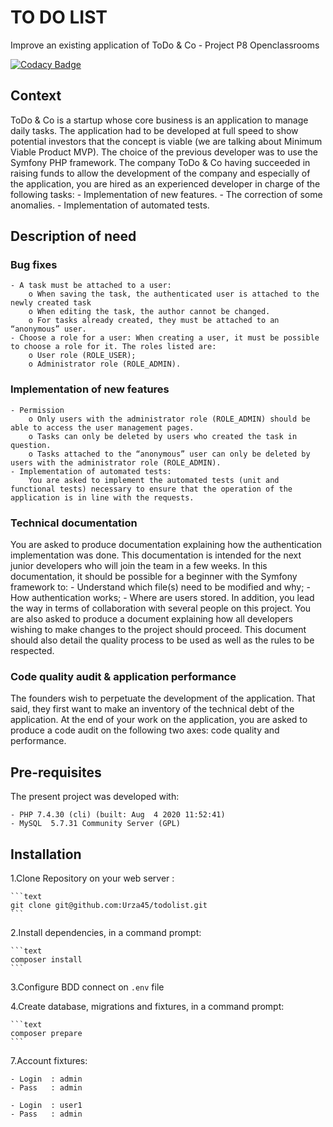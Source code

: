 # TO DO LIST

Improve an existing application of ToDo & Co - Project P8 Openclassrooms

[![Codacy Badge](https://app.codacy.com/project/badge/Grade/07af0d2a3f37423fb0e55d29b0afb30d)](https://www.codacy.com/gh/Urza45/todolist/dashboard?utm_source=github.com&amp;utm_medium=referral&amp;utm_content=Urza45/todolist&amp;utm_campaign=Badge_Grade)

## Context

ToDo & Co is a startup whose core business is an application to manage daily tasks.
The application had to be developed at full speed to show potential investors that the concept is viable (we are talking about Minimum Viable Product MVP).
The choice of the previous developer was to use the Symfony PHP framework.
The company ToDo & Co having succeeded in raising funds to allow the development of the company and especially of the application, you are hired as an experienced developer in charge of the following tasks:
    - Implementation of new features.
    - The correction of some anomalies.
    - Implementation of automated tests.

## Description of need

### Bug fixes

    - A task must be attached to a user:
        o When saving the task, the authenticated user is attached to the newly created task
        o When editing the task, the author cannot be changed.
        o For tasks already created, they must be attached to an “anonymous” user.
    - Choose a role for a user: When creating a user, it must be possible to choose a role for it. The roles listed are:
        o User role (ROLE_USER);
        o Administrator role (ROLE_ADMIN).

### Implementation of new features

    - Permission
        o Only users with the administrator role (ROLE_ADMIN) should be able to access the user management pages.
        o Tasks can only be deleted by users who created the task in question.
        o Tasks attached to the “anonymous” user can only be deleted by users with the administrator role (ROLE_ADMIN).
    - Implementation of automated tests: 
        You are asked to implement the automated tests (unit and functional tests) necessary to ensure that the operation of the application is in line with the requests.

### Technical documentation

You are asked to produce documentation explaining how the authentication implementation was done. This documentation is intended for the next junior developers who will join the team in a few weeks. In this documentation, it should be possible for a beginner with the Symfony framework to:
    - Understand which file(s) need to be modified and why;
    - How authentication works;
    - Where are users stored.
In addition, you lead the way in terms of collaboration with several people on this project. You are also asked to produce a document explaining how all developers wishing to make changes to the project should proceed.
This document should also detail the quality process to be used as well as the rules to be respected.

### Code quality audit & application performance

The founders wish to perpetuate the development of the application. That said, they first want to make an inventory of the technical debt of the application.
At the end of your work on the application, you are asked to produce a code audit on the following two axes: code quality and performance.

## Pre-requisites

The present project was developed with:

    - PHP 7.4.30 (cli) (built: Aug  4 2020 11:52:41)
    - MySQL  5.7.31 Community Server (GPL)

## Installation

1.Clone Repository on your web server :

    ```text
    git clone git@github.com:Urza45/todolist.git
    ```

2.Install dependencies, in a command prompt:

    ```text
    composer install
    ```

3.Configure BDD connect on `.env` file

4.Create database, migrations and fixtures, in a command prompt:

    ```text
    composer prepare
    ```

7.Account fixtures:

    - Login  : admin
    - Pass   : admin

    - Login  : user1
    - Pass   : admin
